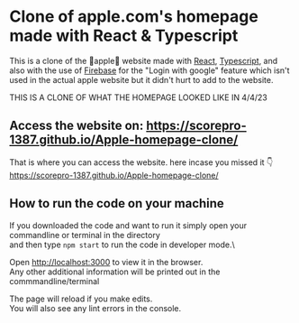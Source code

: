 # Clone of apple.com's homepage made with React & Typescript

This is a clone of the 🍎apple🍎 website made with [React](https://react.dev/), [Typescript](https://www.typescriptlang.org/), and also with the use of [Firebase](https://firebase.google.com/) for the "Login with google" feature which isn't used in the actual apple website but it didn't hurt to add to the website.

THIS IS A CLONE OF WHAT THE HOMEPAGE LOOKED LIKE IN 4/4/23

## Access the website on: https://scorepro-1387.github.io/Apple-homepage-clone/

That is where you can access the website.
here incase you missed it 👇
https://scorepro-1387.github.io/Apple-homepage-clone/

## How to run the code on your machine
If you downloaded the code and want to run it simply open your commandline or terminal in the directory\
and then type `npm start` to run the code in developer mode.\

Open [http://localhost:3000](http://localhost:3000) to view it in the browser.\
Any other additional information will be printed out in the commmandline/terminal

The page will reload if you make edits.\
You will also see any lint errors in the console.
